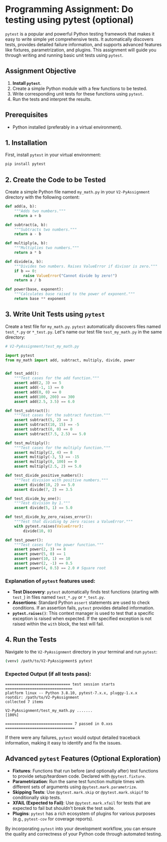 # Programming Assignment: Do testing using pytest (optional)

`pytest` is a popular and powerful Python testing framework that makes it easy to write simple yet comprehensive tests. It automatically discovers tests, provides detailed failure information, and supports advanced features like fixtures, parametrization, and plugins. This assignment will guide you through writing and running basic unit tests using `pytest`.

## Assignment Objective

1.  **Install `pytest`**.
2.  Create a simple Python module with a few functions to be tested.
3.  Write corresponding unit tests for these functions using `pytest`.
4.  Run the tests and interpret the results.

## Prerequisites

*   Python installed (preferably in a virtual environment).

## 1. Installation

First, install `pytest` in your virtual environment:

```bash
pip install pytest
```

## 2. Create the Code to be Tested

Create a simple Python file named `my_math.py` in your `V2-PyAssignment` directory with the following content:

```python
def add(a, b):
    """Adds two numbers."""
    return a + b

def subtract(a, b):
    """Subtracts two numbers."""
    return a - b

def multiply(a, b):
    """Multiplies two numbers."""
    return a * b

def divide(a, b):
    """Divides two numbers. Raises ValueError if divisor is zero."""
    if b == 0:
        raise ValueError("Cannot divide by zero!")
    return a / b

def power(base, exponent):
    """Calculates base raised to the power of exponent."""
    return base ** exponent
```

## 3. Write Unit Tests using `pytest`

Create a test file for `my_math.py`. `pytest` automatically discovers files named `test_*.py` or `*_test.py`. Let's name our test file `test_my_math.py` in the same directory:

```python
# V2-PyAssignment/test_my_math.py

import pytest
from my_math import add, subtract, multiply, divide, power


def test_add():
    """Test cases for the add function."""
    assert add(2, 3) == 5
    assert add(-1, 1) == 0
    assert add(0, 0) == 0
    assert add(100, 200) == 300
    assert add(2.5, 3.5) == 6.0

def test_subtract():
    """Test cases for the subtract function."""
    assert subtract(5, 2) == 3
    assert subtract(10, 15) == -5
    assert subtract(0, 0) == 0
    assert subtract(7.5, 2.5) == 5.0

def test_multiply():
    """Test cases for the multiply function."""
    assert multiply(2, 4) == 8
    assert multiply(-3, 5) == -15
    assert multiply(0, 100) == 0
    assert multiply(2.5, 2) == 5.0

def test_divide_positive_numbers():
    """Test division with positive numbers."""
    assert divide(10, 2) == 5.0
    assert divide(7, 2) == 3.5

def test_divide_by_one():
    """Test division by 1."""
    assert divide(5, 1) == 5.0

def test_divide_by_zero_raises_error():
    """Test that dividing by zero raises a ValueError."""
    with pytest.raises(ValueError):
        divide(10, 0)

def test_power():
    """Test cases for the power function."""
    assert power(2, 3) == 8
    assert power(5, 0) == 1
    assert power(10, 1) == 10
    assert power(2, -1) == 0.5
    assert power(4, 0.5) == 2.0 # Square root
```

### Explanation of `pytest` features used:

*   **Test Discovery**: `pytest` automatically finds test functions (starting with `test_`) in files named `test_*.py` or `*_test.py`.
*   **Assertions**: Standard Python `assert` statements are used to check conditions. If an assertion fails, `pytest` provides detailed information.
*   **`pytest.raises()`**: This context manager is used to test that a specific exception is raised when expected. If the specified exception is not raised within the `with` block, the test will fail.

## 4. Run the Tests

Navigate to the `V2-PyAssignment` directory in your terminal and run `pytest`:

```bash
(venv) /path/to/V2-PyAssignment$ pytest
```

### Expected Output (if all tests pass):

```
============================= test session starts ==============================
platform linux -- Python 3.8.10, pytest-7.x.x, pluggy-1.x.x
rootdir: /path/to/V2-PyAssignment
collected 7 items                                                              

V2-PyAssignment/test_my_math.py .......                                  [100%]

============================== 7 passed in 0.xxs ===============================
```

If there were any failures, `pytest` would output detailed traceback information, making it easy to identify and fix the issues.

## Advanced `pytest` Features (Optional Exploration)

*   **Fixtures**: Functions that run before (and optionally after) test functions to provide setup/teardown code. Declared with `@pytest.fixture`.
*   **Parametrization**: Run the same test function multiple times with different sets of arguments using `@pytest.mark.parametrize`.
*   **Skipping Tests**: Use `@pytest.mark.skip` or `@pytest.mark.skipif` to conditionally skip tests.
*   **XFAIL (Expected to Fail)**: Use `@pytest.mark.xfail` for tests that are expected to fail but shouldn't break the test suite.
*   **Plugins**: `pytest` has a rich ecosystem of plugins for various purposes (e.g., `pytest-cov` for coverage reports).

By incorporating `pytest` into your development workflow, you can ensure the quality and correctness of your Python code through automated testing.
